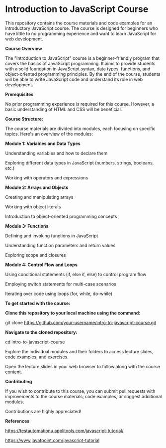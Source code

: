# Introduction to JavaScript Course

This repository contains the course materials and code examples for an introductory JavaScript course. The course is designed for beginners who have little to no programming experience and want to learn JavaScript for web development.

**Course Overview**

The "Introduction to JavaScript" course is a beginner-friendly program that covers the basics of JavaScript programming. It aims to provide students with a solid foundation in JavaScript syntax, data types, functions, and object-oriented programming principles. By the end of the course, students will be able to write JavaScript code and understand its role in web development.

**Prerequisites**

No prior programming experience is required for this course. However, a basic understanding of HTML and CSS will be beneficial.

**Course Structure:**

The course materials are divided into modules, each focusing on specific topics. Here's an overview of the modules:

**Module 1: Variables and Data Types**

Understanding variables and how to declare them

Exploring different data types in JavaScript (numbers, strings, booleans, etc.)

Working with operators and expressions

**Module 2: Arrays and Objects**

Creating and manipulating arrays

Working with object literals

Introduction to object-oriented programming concepts

**Module 3: Functions**

Defining and invoking functions in JavaScript

Understanding function parameters and return values

Exploring scope and closures

**Module 4: Control Flow and Loops**

Using conditional statements (if, else if, else) to control program flow

Employing switch statements for multi-case scenarios

Iterating over code using loops (for, while, do-while)

**To get started with the course:**

**Clone this repository to your local machine using the command:**

git clone https://github.com/your-username/intro-to-javascript-course.git

**Navigate to the cloned repository:**

cd intro-to-javascript-course

Explore the individual modules and their folders to access lecture slides, code examples, and exercises.

Open the lecture slides in your web browser to follow along with the course content.

**Contributing**

If you wish to contribute to this course, you can submit pull requests with improvements to the course materials, code examples, or suggest additional modules. 

Contributions are highly appreciated!

**References**

https://testautomationu.applitools.com/javascript-tutorial/

https://www.javatpoint.com/javascript-tutorial

